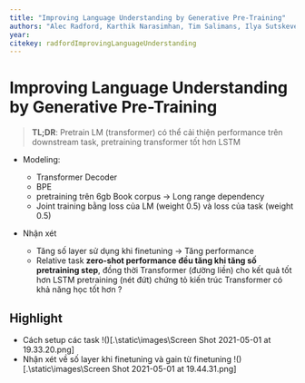 ```yaml
---
title: "Improving Language Understanding by Generative Pre-Training"
authors: "Alec Radford, Karthik Narasimhan, Tim Salimans, Ilya Sutskever"
year: 
citekey: radfordImprovingLanguageUnderstanding
---
```


# Improving Language Understanding by Generative Pre-Training
> **TL;DR**:  Pretrain LM (transformer) có thể cải thiện performance trên downstream task, pretraining transformer tốt hơn LSTM 

- Modeling:
  - Transformer Decoder
  - BPE
  - pretraining trên 6gb Book corpus -> Long range dependency
  - Joint training bằng loss của LM (weight 0.5) và loss của task (weight 0.5)

- Nhận xét
    - Tăng số layer sử dụng khi finetuning -> Tăng performance
    - Relative task **zero-shot performance đều tăng khi tăng số pretraining step**, đồng thời Transformer (đường liền) cho kết quả tốt hơn LSTM pretraining (nét đứt) chứng tỏ kiến trúc Transformer có khả năng học tốt hơn ?


## Highlight
- Cách setup các task !()[.\static\images\Screen Shot 2021-05-01 at 19.33.20.png]
- Nhận xét về số layer khi finetuning và gain từ finetuning !()[.\static\images\Screen Shot 2021-05-01 at 19.44.31.png]